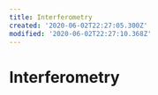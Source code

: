 ```yaml
---
title: Interferometry
created: '2020-06-02T22:27:05.300Z'
modified: '2020-06-02T22:27:10.368Z'
---
```


# Interferometry

